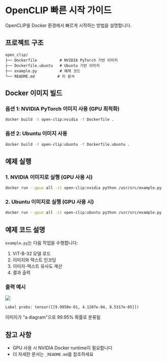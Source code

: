 # OpenCLIP 빠른 시작 가이드

OpenCLIP을 Docker 환경에서 빠르게 시작하는 방법을 설명합니다.

## 프로젝트 구조
```
open_clip/
├── Dockerfile          # NVIDIA PyTorch 기반 이미지
├── Dockerfile.ubuntu   # Ubuntu 기반 이미지
├── example.py          # 예제 코드
└── README.md          # 이 문서
```

## Docker 이미지 빌드

### 옵션 1: NVIDIA PyTorch 이미지 사용 (GPU 최적화)
```bash
docker build -t open-clip:nvidia -f Dockerfile .
```

### 옵션 2: Ubuntu 이미지 사용
```bash
docker build -t open-clip:ubuntu -f Dockerfile.ubuntu .
```

## 예제 실행

### 1. NVIDIA 이미지로 실행 (GPU 사용 시)
```bash
docker run --gpus all -it open-clip:nvidia python /usr/src/example.py
```

### 2. Ubuntu 이미지로 실행 (GPU 사용 시)
```bash
docker run --gpus all -it open-clip:ubuntu python /usr/src/example.py
```

## 예제 코드 설명

`example.py`는 다음 작업을 수행합니다:
1. ViT-B-32 모델 로드
2. 이미지와 텍스트 인코딩
3. 이미지-텍스트 유사도 계산
4. 결과 출력

### 출력 예시
![](docs/CLIP.png)
```
Label probs: tensor([[9.9950e-01, 4.1207e-04, 8.5317e-05]])
```
이미지가 "a diagram"으로 99.95% 확률로 분류됨

## 참고 사항

- GPU 사용 시 NVIDIA Docker runtime이 필요합니다
- 더 자세한 문서는 `_README.md`를 참조하세요